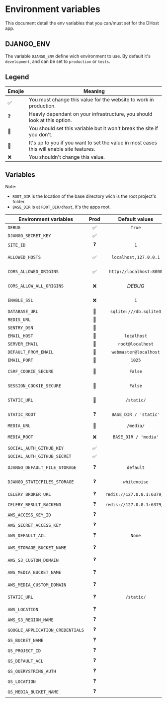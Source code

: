 # Environment variables

This document detail the env variables that you can/must set for the DHost app.

## DJANGO_ENV

The variable `DJANGO_ENV` define wich environment to use. By default it's `development`, and can be set to `production` or `tests`.

## Legend

| Emojie | Meaning                                                                                   |
| ------ | ----------------------------------------------------------------------------------------- |
| ✅     | You must change this value for the website to work in production.                         |
| ❓     | Heavly dependant on your infrastructure, you should look at this option.                  |
| 🍪     | You should set this variable but it won't break the site if you don't.                    |
| 🤷     | It's up to you if you want to set the value in most cases this will enable site features. |
| ❌     | You shouldn't change this value.                                                          |

## Variables

Note:

* `ROOT_DIR` is the location of the base directory wich is the root project's folder.
* `BASE_DIR` is at `ROOT_DIR/dhost`, it's the apps root.

| Environment variables            | Prod | Default values             | Descriptions                                                                                                                                                                |
| ---------------------------      | :--: | :---------------------:    | --------------------------------------------------------------------------------------------------------------------------------------------------------------------------- |
| `DEBUG`                          | ✅   | `True`                     | Set to `False` for production, more infos [here](https://docs.djangoproject.com/en/3.1/ref/settings/#debug).                                                                |
| `DJANGO_SECRET_KEY`              | ✅   |                            | Your website secret key, more infos [here](https://docs.djangoproject.com/en/3.1/ref/settings/#secret-key).                                                                 |
| `SITE_ID`                        | ❓   | `1`                        | More infos [here](https://docs.djangoproject.com/en/3.1/ref/settings/#site-id).                                                                                             |
| `ALLOWED_HOSTS`                  | ✅   | `localhost,127.0.0.1`      | A list of strings representing the host/domain names that this Django site can serve. More infos [here](https://docs.djangoproject.com/en/3.1/ref/settings/#allowed-hosts). |
| `CORS_ALLOWED_ORIGINS`           | ✅   | `http://localhost:8000`    | A list of strings representing the CORS allowed hosts. More infos [here](https://github.com/adamchainz/django-cors-headers).                                                |
| `CORS_ALLOW_ALL_ORIGINS`         | ❌   | _DEBUG_                    | Set allowed hosts to `*`, by default it take the value of `DEBUG`.                                                                                                          |
| `ENABLE_SSL`                     | ❌   | `1`                        | Enable all SSL (redirect, cookie), enabled by default in production only.                                                                                                   |
| `DATABASE_URL`                   | 🍪   | `sqlite:///db.sqlite3`     | The database URL, more infos [here](https://github.com/jacobian/dj-database-url#url-schema).                                                                                |
| `REDIS_URL`                      | 🍪   |                            | The URL to the Redis server.                                                                                                                                                |
| `SENTRY_DSN`                     | 🍪   |                            | The Sentry DSN URL, more infos [here](https://sentry.io/welcome/).                                                                                                          |
| `EMAIL_HOST`                     | 🍪   | `localhost`                | The host to use for sending email. More infos [here](https://docs.djangoproject.com/en/3.1/ref/settings/#email-host).                                                       |
| `SERVER_EMAIL`                   | 🍪   | `root@localhost`           | More infos [here](https://docs.djangoproject.com/en/3.1/ref/settings/#server-email).                                                                                        |
| `DEFAULT_FROM_EMAIL`             | 🍪   | `webmaster@localhost`      | More infos [here](https://docs.djangoproject.com/en/3.1/ref/settings/#default-from-email).                                                                                  |
| `EMAIL_PORT`                     | 🍪   | `1025`                     | More infos [here](https://docs.djangoproject.com/en/3.1/ref/settings/#email-port).                                                                                          |
| `CSRF_COOKIE_SECURE`             | 🍪   | `False`                    | Whether to use a secure cookie for the CSRF cookie. More infos [here](https://docs.djangoproject.com/en/3.1/ref/settings/#csrf-cookie-secure).                              |
| `SESSION_COOKIE_SECURE`          | 🍪   | `False`                    | Whether to use a secure cookie for the session cookie. More infos [here](https://docs.djangoproject.com/en/3.1/ref/settings/#session-cookie-secure).                        |
| `STATIC_URL`                     | 🍪   | `/static/`                 | URL to use when referring to static files. More infos [here](https://docs.djangoproject.com/en/3.1/ref/settings/#static-url).                                               |
| `STATIC_ROOT`                    | ❓   | `BASE_DIR / 'static'`      | The absolute path to the directory where collectstatic will collect static files. More infos [here](https://docs.djangoproject.com/en/3.1/ref/settings/#static-root).       |
| `MEDIA_URL`                      | 🍪   | `/media/`                  | URL that handles the media served. More infos [here](https://docs.djangoproject.com/en/3.1/ref/settings/#media-url).                                                        |
| `MEDIA_ROOT`                     | ❌   | `BASE_DIR / 'media'`       | Absolute filesystem path to the directory that will hold user-uploaded files. More infos [here](https://docs.djangoproject.com/en/3.1/ref/settings/#media-root).            |
| `SOCIAL_AUTH_GITHUB_KEY`         | ✅   |                            | Github OAuth2 client ID.                                                                                                                                                    |
| `SOCIAL_AUTH_GITHUB_SECRET`      | ✅   |                            | Github OAuth2 client secret.                                                                                                                                                |
| `DJANGO_DEFAULT_FILE_STORAGE`    | ❓   | `default`                  | Wich default file storage to use, one of `default`, `aws`, `google`.                                                                                                        |
| `DJANGO_STATICFILES_STORAGE`     | ❓   | `whitenoise`               | Wich staticfiles storage to be used, one of `whitenoise`, `aws`, `google`.                                                                                                  |
| `CELERY_BROKER_URL`              | ❓   | `redis://127.0.0.1:6379/0` | Celery broker URL.                                                                                                                                                          |
| `CELERY_RESULT_BACKEND`          | ❓   | `redis://127.0.0.1:6379/0` | Celery broker URL.                                                                                                                                                          |
| `AWS_ACCESS_KEY_ID`              | ❓   |                            | AWS access key more infos [here](https://django-storages.readthedocs.io/en/latest/backends/amazon-S3.html).                                                                 |
| `AWS_SECRET_ACCESS_KEY`          | ❓   |                            | AWS secret key.                                                                                                                                                             |
| `AWS_DEFAULT_ACL`                | ❓   | `None`                     | AWS ACL.                                                                                                                                                                    |
| `AWS_STORAGE_BUCKET_NAME`        | ❓   |                            | AWS bucket name, giving a storage bucket name will enable storage of staticfiles.                                                                                           |
| `AWS_S3_CUSTOM_DOMAIN`           | ❓   |                            | Custom domain for static bucket.                                                                                                                                            |
| `AWS_MEDIA_BUCKET_NAME`          | ❓   |                            | AWS bucket name, giving a media bucket name will enable storage of media files.                                                                                             |
| `AWS_MEDIA_CUSTOM_DOMAIN`        | ❓   |                            | Custom domain for media bucket.                                                                                                                                             |
| `STATIC_URL`                     | ❓   | `/static/`                 | For AWS: `https://<bucket_name>.s3.amazonaws.com/<static>/`.                                                                                                                |
| `AWS_LOCATION`                   | ❓   |                            | The base path inside you S3 bucket.                                                                                                                                         |
| `AWS_S3_REGION_NAME`             | ❓   |                            | AWS region name.                                                                                                                                                            |
| `GOOGLE_APPLICATION_CREDENTIALS` | ❓   |                            |                                                                                                                                                                             |
| `GS_BUCKET_NAME`                 | ❓   |                            |                                                                                                                                                                             |
| `GS_PROJECT_ID`                  | ❓   |                            |                                                                                                                                                                             |
| `GS_DEFAULT_ACL`                 | ❓   |                            |                                                                                                                                                                             |
| `GS_QUERYSTRING_AUTH`            | ❓   |                            |                                                                                                                                                                             |
| `GS_LOCATION`                    | ❓   |                            |                                                                                                                                                                             |
| `GS_MEDIA_BUCKET_NAME`           | ❓   |                            |                                                                                                                                                                             |
